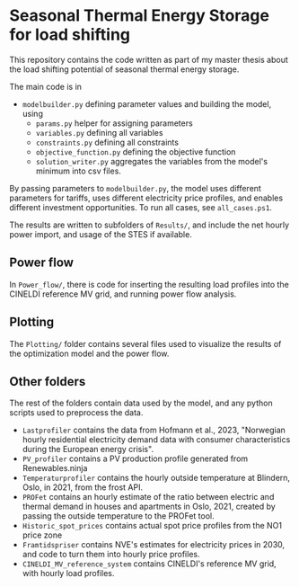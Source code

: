 # Seasonal Thermal Energy Storage for load shifting
This repository contains the code written as part of my master thesis
about the load shifting potential of seasonal thermal energy storage.

The main code is in
 - `modelbuilder.py` defining parameter values and building the model, using
   - `params.py` helper for assigning parameters 
   - `variables.py` defining all variables
   - `constraints.py` defining all constraints
   - `objective_function.py` defining the objective function
   - `solution_writer.py` aggregates the variables from the model's minimum into csv files.

By passing parameters to `modelbuilder.py`, the model uses different parameters for tariffs, 
uses different electricity price profiles, and enables different investment opportunities.
To run all cases, see `all_cases.ps1`.

The results are written to subfolders of `Results/`, and include the net hourly power import,
and usage of the STES if available.

## Power flow
In `Power_flow/`, there is code for inserting the resulting load profiles into the CINELDI reference MV grid,
and running power flow analysis.

## Plotting
The `Plotting/` folder contains several files used to visualize
the results of the optimization model and the power flow.

## Other folders
The rest of the folders contain data used by the model, and any python scripts used to preprocess the data.
 - `Lastprofiler` contains the data from Hofmann et al., 2023, "Norwegian hourly residential electricity demand data with consumer characteristics during the European energy crisis".
 - `PV_profiler` contains a PV production profile generated from Renewables.ninja
 - `Temperaturprofiler` contains the hourly outside temperature at Blindern, Oslo, in 2021, from the frost API.
 - `PROFet` contains an hourly estimate of the ratio between electric and thermal demand in houses and apartments in Oslo, 2021, created by passing the outside temperature to the PROFet tool.
 - `Historic_spot_prices` contains actual spot price profiles from the NO1 price zone
 - `Framtidspriser` contains NVE's estimates for electricity prices in 2030, and code to turn them into hourly price profiles.
 - `CINELDI_MV_reference_system` contains CINELDI's reference MV grid, with hourly load profiles.